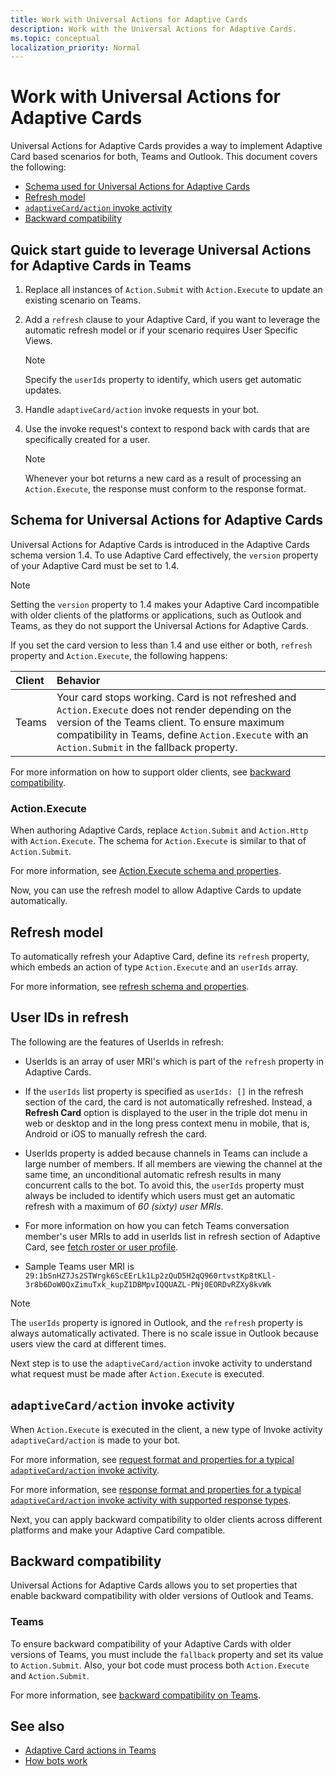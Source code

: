 ```yaml
---
title: Work with Universal Actions for Adaptive Cards
description: Work with the Universal Actions for Adaptive Cards.
ms.topic: conceptual
localization_priority: Normal
---
```


# Work with Universal Actions for Adaptive Cards

Universal Actions for Adaptive Cards provides a way to implement Adaptive Card based scenarios for both, Teams and Outlook. This document covers the following:

* [Schema used for Universal Actions for Adaptive Cards](#schema-for-universal-actions-for-adaptive-cards)
* [Refresh model](#refresh-model)
* [`adaptiveCard/action` invoke activity](#adaptivecardaction-invoke-activity)
* [Backward compatibility](#backward-compatibility)

## Quick start guide to leverage Universal Actions for Adaptive Cards in Teams

1. Replace all instances of `Action.Submit` with `Action.Execute` to update an existing scenario on Teams.
2. Add a `refresh` clause to your Adaptive Card, if you want to leverage the automatic refresh model or if your scenario requires User Specific Views.

    >[!NOTE]
    > Specify the `userIds` property to identify, which users get automatic updates.

3. Handle `adaptiveCard/action` invoke requests in your bot.
4. Use the invoke request's context to respond back with cards that are specifically created for a user.

    > [!NOTE]
    > Whenever your bot returns a new card as a result of processing an `Action.Execute`, the response must conform to the response format.

## Schema for Universal Actions for Adaptive Cards

Universal Actions for Adaptive Cards is introduced in the Adaptive Cards schema version 1.4. To use Adaptive Card effectively, the `version` property of your Adaptive Card must be set to 1.4.

> [!NOTE]
> Setting the `version` property to 1.4 makes your Adaptive Card incompatible with older clients of the platforms or applications, such as Outlook and Teams, as they do not support the Universal Actions for Adaptive Cards.

If you set the card version to less than 1.4 and use either or both, `refresh` property and `Action.Execute`, the following happens:

| Client | Behavior |
| :-- | :-- |
| Teams | Your card stops working. Card is not refreshed and `Action.Execute` does not render depending on the version of the Teams client. To ensure maximum compatibility in Teams, define `Action.Execute` with an `Action.Submit` in the fallback property. |

For more information on how to support older clients, see [backward compatibility](#backward-compatibility).

### Action.Execute

When authoring Adaptive Cards, replace `Action.Submit` and `Action.Http` with `Action.Execute`. The schema for `Action.Execute` is similar to that of `Action.Submit`.

For more information, see [Action.Execute schema and properties](https://docs.microsoft.com/adaptive-cards/authoring-cards/universal-action-model#actionexecute).

Now, you can use the refresh model to allow Adaptive Cards to update automatically.

## Refresh model

To automatically refresh your Adaptive Card, define its `refresh` property, which embeds an action of type `Action.Execute` and an `userIds` array.

For more information, see [refresh schema and properties](https://docs.microsoft.com/adaptive-cards/authoring-cards/universal-action-model#refresh-mechanism).

## User IDs in refresh

The following are the features of UserIds in refresh:

* UserIds is an array of user MRI's which is part of the `refresh` property in Adaptive Cards.

* If the `userIds` list property is specified as `userIds: []` in the refresh section of the card, the card is not automatically refreshed. Instead, a **Refresh Card** option is displayed to the user in the triple dot menu in web or desktop and in the long press context menu in mobile, that is, Android or iOS to manually refresh the card.

* UserIds property is added because channels in Teams can include a large number of members. If all members are viewing the channel at the same time, an unconditional automatic refresh results in many concurrent calls to the bot. To avoid this, the `userIds` property must always be included to identify which users must get an automatic refresh with a maximum of *60 (sixty) user MRIs*.

* For more information on how you can fetch Teams conversation member's user MRIs to add in userIds list in refresh section of Adaptive Card, see [fetch roster or user profile](https://docs.microsoft.com/microsoftteams/platform/bots/how-to/get-teams-context?tabs=dotnet#fetch-the-roster-or-user-profile).

* Sample Teams user MRI is `29:1bSnHZ7Js2STWrgk6ScEErLk1Lp2zQuD5H2qQ960rtvstKp8tKLl-3r8b6DoW0QxZimuTxk_kupZ1DBMpvIQQUAZL-PNj0EORDvRZXy8kvWk`

> [!NOTE]
> The `userIds` property is ignored in Outlook, and the `refresh` property is always automatically activated. There is no scale issue in Outlook because users view the card at different times.

Next step is to use the `adaptiveCard/action` invoke activity to understand what request must be made after `Action.Execute` is executed.

## `adaptiveCard/action` invoke activity

When `Action.Execute` is executed in the client, a new type of Invoke activity `adaptiveCard/action` is made to your bot.

For more information, see [request format and properties for a typical `adaptiveCard/action` invoke activity](https://docs.microsoft.com/adaptive-cards/authoring-cards/universal-action-model#request-format).

For more information, see [response format and properties for a typical `adaptiveCard/action` invoke activity with supported response types](https://docs.microsoft.com/adaptive-cards/authoring-cards/universal-action-model#response-format).

Next, you can apply backward compatibility to older clients across different platforms and make your Adaptive Card compatible.

## Backward compatibility

Universal Actions for Adaptive Cards allows you to set properties that enable backward compatibility with older versions of Outlook and Teams.

### Teams

To ensure backward compatibility of your Adaptive Cards with older versions of Teams, you must include the `fallback` property and set its value to `Action.Submit`. Also, your bot code must process both `Action.Execute` and `Action.Submit`.

For more information, see [backward compatibility on Teams](https://docs.microsoft.com/adaptive-cards/authoring-cards/universal-action-model#teams).

## See also

* [Adaptive Card actions in Teams](~/task-modules-and-cards/cards/cards-actions.md#adaptive-cards-actions)
* [How bots work](/azure/bot-service/bot-builder-basics?view=azure-bot-service-4.0&preserve-view=true)
